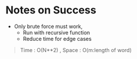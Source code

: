 # Notes on Success
+ Only brute force must work,
  - Run with recursive function 
  - Reduce time for edge cases

> Time : O(N**2) , Space : O(m:length of word)
